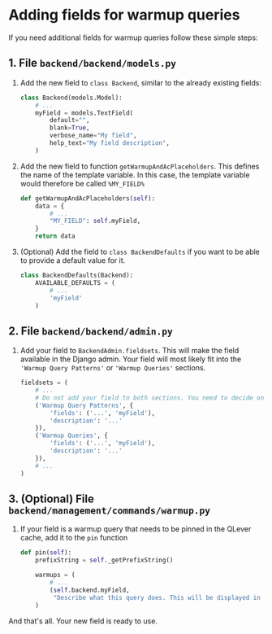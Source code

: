 # Adding fields for warmup queries
If you need additional fields for warmup queries follow these simple steps:

## 1. File `backend/backend/models.py`
1. Add the new field to `class Backend`, similar to the already existing fields:
    ```python
    class Backend(models.Model):
        # ...
        myField = models.TextField(
            default="",
            blank=True,
            verbose_name="My field",
            help_text="My field description",
        )
    ```
2. Add the new field to function `getWarmupAndAcPlaceholders`. This defines the name of the template variable. In this case, the template variable would therefore be called `%MY_FIELD%`
    ```python
    def getWarmupAndAcPlaceholders(self):
        data = {
            # ...
            "MY_FIELD": self.myField,
        }
        return data
    ```
3. (Optional) Add the field to `class BackendDefaults` if you want to be able to provide a default value for it.
    ```python
    class BackendDefaults(Backend):
        AVAILABLE_DEFAULTS = (
            # ...
            'myField'
        )
    ```
## 2. File `backend/backend/admin.py`
1. Add your field to `BackendAdmin.fieldsets`. This will make the field available in the Django admin. Your field will most likely fit into the `'Warmup Query Patterns'` or `'Warmup Queries'` sections.
    ```python
    fieldsets = (
        # ...
        # Do not add your field to both sections. You need to decide on one of these!
        ('Warmup Query Patterns', {
            'fields': ('...', 'myField'),
            'description': '...'
        }),
        ('Warmup Queries', {
            'fields': ('...', 'myField'),
            'description': '...'
        }),
        # ...
    )
    ```

## 3. (Optional) File `backend/management/commands/warmup.py`
1. If your field is a warmup query that needs to be pinned in the QLever cache, add it to the `pin` function
    ```python
    def pin(self):
        prefixString = self._getPrefixString()

        warmups = (
            # ...
            (self.backend.myField,
             "Describe what this query does. This will be displayed in the log"),
        )
    ```

And that's all. Your new field is ready to use.